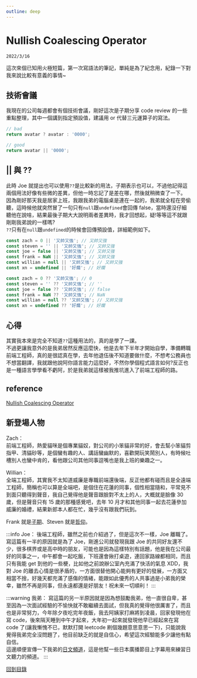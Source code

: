 ```yaml
---
outline: deep
---
```


# Nullish Coalescing Operator

`2022/3/16`

這次來個已知用火極短篇，第一次寫語法的筆記，單純是為了紀念用，紀錄一下對我來說比較有意義的事情~

## 技術會議

我現在的公司每週都會有個技術會議，剛好這次是子期分享 code review 的一些重點整理，其中一個講到指定預設值，建議用 or 代替三元運算子的寫法。

```javascript
// bad
return avatar ? avatar : '0000';

// good
return avatar || '0000';
```

## || 與 ??

此時 Joe 就提出也可以使用`??`是比較新的用法，子期表示也可以，不過他記得這兩個用法好像有些微的差異，但他一時忘記了是差在哪，然後就稍微查了一下。<br>
因為剛好那天我是居家上班，我跟我弟的電腦桌是連在一起的，我弟就全程在旁偷聽，這時候他就突然冒了一句只有`null`跟`undefined`會回傳 false，當時還沒仔細聽他在說啥，結果最後子期大大說明兩者差異時，我才回想起，疑!等等這不就跟剛剛我弟說的一樣嗎?<br>
`??`只有在`null`跟`undefined`的時候會回傳預設值，詳細範例如下。

```javascript
const zach = 0 || '又帥又強'; // 又帥又強
const steven = '' || '又帥又強'; // 又帥又強
const joe = false || '又帥又強'; // 又帥又強
const frank = NaN || '又帥又強'; // 又帥又強
const willian = null || '又帥又強'; // 又帥又強
const xn = undefined || '好爛'; // 好爛

const zach = 0 ?? '又帥又強'; // 0
const steven = '' ?? '又帥又強'; // ''
const joe = false ?? '又帥又強'; // false
const frank = NaN ?? '又帥又強'; // NaN
const willian = null ?? '又帥又強'; // 又帥又強
const xn = undefined ?? '好爛'; // 好爛
```

## 心得

其實我本來是完全不知道`??`這種用法的，真的是學了一課。<br>
不過更讓我意外的是我弟居然反應這麼快，他是去年下半年才開始自學，準備轉職前端工程師，真的是很認真在學，去年他退伍後不知道要做什麼，不想考公務員也不想當翻譯，我就跟他說阿你語言能力這麼好，不然你學個程式語言如何?反正也是一種語言學學看不虧阿，於是我弟就這樣被我推坑進入了前端工程師的路。

## reference

[Nullish Coalescing Operator](https://developer.mozilla.org/en-US/docs/Web/JavaScript/Reference/Operators/Nullish_coalescing_operator)

## 新登場人物

Zach：<br>
前端工程師，熱愛貓咪是個專業貓奴，對公司的小笨貓非常的好，會去幫小笨貓剪指甲、清貓砂等，是個蠻有趣的人、講話蠻幽默的，喜歡開玩笑鬧別人，有時候吐槽別人也蠻中肯的，看他跟公司其他同事逗嘴也是我上班的樂趣之一。

Willian：<br>
全端工程師，其實我不太知道威廉是專職前端還後端，反正他都有碰而且是全遠端工程師，簡稱也可以算是全端吧，是個住在花蓮的同事，個性相當隨和，平常見不到面只聽得到聲音，我自己覺得他是聲音跟臉對不太上的人，大概就是臉像 30 歲，但是聲音只有 15 歲的那種感覺吧，去年 10 月才和其他同事一起去花蓮參加威廉的婚禮，結果新郎本人都在忙，幾乎沒有跟我們玩到。

Frank 就是[子期](/coding/goLadders.md#新登場人物)、Steven 就是[哲仰](/coding/readability.md#新登場人物)。

:::info Joe：
後端工程師，雖然之前也介紹過了，但是這次不一樣，Joe 離職了。<br>
寫這篇有一半的原因就是為了 Joe，剛進公司就發現我跟 Joe 的共同好友還不少，很多棋界或是高中時的朋友，可能也是因為這樣特別有話題，他是我在公司最好的同事之一，中午都會一起吃飯，下班還會揪打桌遊，連回家路線都相同，而且只有我能 get 到他的一些梗，比如他之前說辦公室內充滿了快活的氣息 XDD，我對 Joe 的離去心情是很矛盾的，一方面很替他開心能夠有更好的發展，一方面又相當不捨，好幾天都充滿了感傷的情緒，能跟如此優秀的人共事過是小弟我的榮幸，雖然不再是同事，但永遠都還是好朋友！祝未來一切順利！
:::

:::warning 我弟：
寫這篇的另一半原因就是因為想鼓勵我弟，他一直很自卑，甚至因為一次面試經驗的不愉快就不敢繼續去面試，但我真的覺得他很厲害了，而且也是非常努力，今年除夕夜吃完年夜飯，我去阿姨家打麻將到凌晨，回家發現他在寫 code，後來隔天睡到中午才起來，大年初一起來就發現他早已經起來在寫 code 了(讓我慚愧不已，默默打開 leetcode 刷個幾題意思意思一下)，只能說我覺得我弟完全沒問題了，他目前缺乏的就是自信心，希望這次經驗能多少讓他有點自信。<br>
這邊順便宣傳一下我弟的[日文頻道](https://www.youtube.com/channel/UCgGnXQ9MkhXlSgNTvFItmIA/about)，這是他幫一些日本廣播節目上字幕用來練習日文聽力的頻道。
:::

[回到目錄](/coding/)
